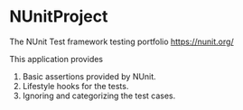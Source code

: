 # NUnitProject
 
 
 The NUnit Test framework testing portfolio https://nunit.org/
 
 This application provides 
 1. Basic assertions provided by NUnit.
 2. Lifestyle hooks for the tests.
 3. Ignoring and categorizing the test cases.
 
 
 
 
 
 
 
